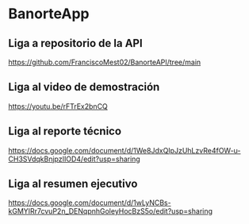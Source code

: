 # BanorteApp

## Liga a repositorio de la API

https://github.com/FranciscoMest02/BanorteAPI/tree/main

## Liga al video de demostración

https://youtu.be/rFTrEx2bnCQ

## Liga al reporte técnico
https://docs.google.com/document/d/1We8JdxQIpJzUhLzvRe4fOW-u-CH3SVdqkBnjpzIIOD4/edit?usp=sharing

## Liga al resumen ejecutivo
https://docs.google.com/document/d/1wLyNCBs-kGMYIRr7cvuP2n_DENqpnhGoleyHocBzS5o/edit?usp=sharing

